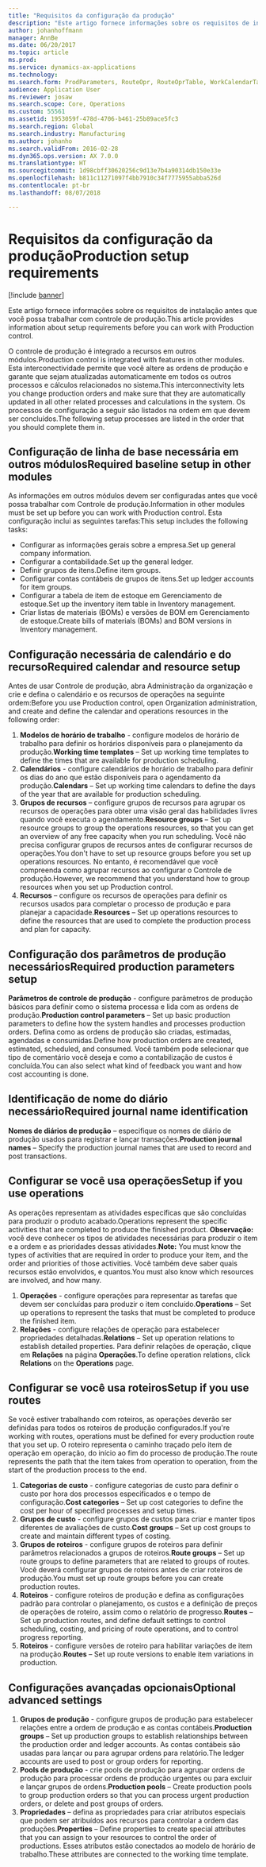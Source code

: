 ```yaml
---
title: "Requisitos da configuração da produção"
description: "Este artigo fornece informações sobre os requisitos de instalação antes que você possa trabalhar com controle de produção."
author: johanhoffmann
manager: AnnBe
ms.date: 06/20/2017
ms.topic: article
ms.prod: 
ms.service: dynamics-ax-applications
ms.technology: 
ms.search.form: ProdParameters, RouteOpr, RouteOprTable, WorkCalendarTable, WorkTimeTable, WrkCtrTable
audience: Application User
ms.reviewer: josaw
ms.search.scope: Core, Operations
ms.custom: 55561
ms.assetid: 1953059f-478d-4706-b461-25b89ace5fc3
ms.search.region: Global
ms.search.industry: Manufacturing
ms.author: johanho
ms.search.validFrom: 2016-02-28
ms.dyn365.ops.version: AX 7.0.0
ms.translationtype: HT
ms.sourcegitcommit: 1d98cbff30620256c9d13e7b4a90314db150e33e
ms.openlocfilehash: b811c11271097f4bb7910c34f7775955abba526d
ms.contentlocale: pt-br
ms.lasthandoff: 08/07/2018

---
```


# <a name="production-setup-requirements"></a><span data-ttu-id="952f7-103">Requisitos da configuração da produção</span><span class="sxs-lookup"><span data-stu-id="952f7-103">Production setup requirements</span></span>

[!include [banner](../includes/banner.md)]

<span data-ttu-id="952f7-104">Este artigo fornece informações sobre os requisitos de instalação antes que você possa trabalhar com controle de produção.</span><span class="sxs-lookup"><span data-stu-id="952f7-104">This article provides information about setup requirements before you can work with Production control.</span></span> 

<span data-ttu-id="952f7-105">O controle de produção é integrado a recursos em outros módulos.</span><span class="sxs-lookup"><span data-stu-id="952f7-105">Production control is integrated with features in other modules.</span></span> <span data-ttu-id="952f7-106">Esta interconectividade permite que você altere as ordens de produção e garante que sejam atualizadas automaticamente em todos os outros processos e cálculos relacionados no sistema.</span><span class="sxs-lookup"><span data-stu-id="952f7-106">This interconnectivity lets you change production orders and make sure that they are automatically updated in all other related processes and calculations in the system.</span></span> <span data-ttu-id="952f7-107">Os processos de configuração a seguir são listados na ordem em que devem ser concluídos.</span><span class="sxs-lookup"><span data-stu-id="952f7-107">The following setup processes are listed in the order that you should complete them in.</span></span>

## <a name="required-baseline-setup-in-other-modules"></a><span data-ttu-id="952f7-108">Configuração de linha de base necessária em outros módulos</span><span class="sxs-lookup"><span data-stu-id="952f7-108">Required baseline setup in other modules</span></span>
<span data-ttu-id="952f7-109">As informações em outros módulos devem ser configuradas antes que você possa trabalhar com Controle de produção.</span><span class="sxs-lookup"><span data-stu-id="952f7-109">Information in other modules must be set up before you can work with Production control.</span></span> <span data-ttu-id="952f7-110">Esta configuração inclui as seguintes tarefas:</span><span class="sxs-lookup"><span data-stu-id="952f7-110">This setup includes the following tasks:</span></span>

-   <span data-ttu-id="952f7-111">Configurar as informações gerais sobre a empresa.</span><span class="sxs-lookup"><span data-stu-id="952f7-111">Set up general company information.</span></span>
-   <span data-ttu-id="952f7-112">Configurar a contabilidade.</span><span class="sxs-lookup"><span data-stu-id="952f7-112">Set up the general ledger.</span></span>
-   <span data-ttu-id="952f7-113">Definir grupos de itens.</span><span class="sxs-lookup"><span data-stu-id="952f7-113">Define item groups.</span></span>
-   <span data-ttu-id="952f7-114">Configurar contas contábeis de grupos de itens.</span><span class="sxs-lookup"><span data-stu-id="952f7-114">Set up ledger accounts for item groups.</span></span>
-   <span data-ttu-id="952f7-115">Configurar a tabela de item de estoque em Gerenciamento de estoque.</span><span class="sxs-lookup"><span data-stu-id="952f7-115">Set up the inventory item table in Inventory management.</span></span>
-   <span data-ttu-id="952f7-116">Criar listas de materiais (BOMs) e versões de BOM em Gerenciamento de estoque.</span><span class="sxs-lookup"><span data-stu-id="952f7-116">Create bills of materials (BOMs) and BOM versions in Inventory management.</span></span>

## <a name="required-calendar-and-resource-setup"></a><span data-ttu-id="952f7-117">Configuração necessária de calendário e do recurso</span><span class="sxs-lookup"><span data-stu-id="952f7-117">Required calendar and resource setup</span></span>
<span data-ttu-id="952f7-118">Antes de usar Controle de produção, abra Administração da organização e crie e defina o calendário e os recursos de operações na seguinte ordem:</span><span class="sxs-lookup"><span data-stu-id="952f7-118">Before you use Production control, open Organization administration, and create and define the calendar and operations resources in the following order:</span></span>

1.  <span data-ttu-id="952f7-119">**Modelos de horário de trabalho** - configure modelos de horário de trabalho para definir os horários disponíveis para o planejamento da produção.</span><span class="sxs-lookup"><span data-stu-id="952f7-119">**Working time templates** – Set up working time templates to define the times that are available for production scheduling.</span></span>
2.  <span data-ttu-id="952f7-120">**Calendários** - configure calendários de horário de trabalho para definir os dias do ano que estão disponíveis para o agendamento da produção.</span><span class="sxs-lookup"><span data-stu-id="952f7-120">**Calendars** – Set up working time calendars to define the days of the year that are available for production scheduling.</span></span>
3.  <span data-ttu-id="952f7-121">**Grupos de recursos** – configure grupos de recursos para agrupar os recursos de operações para obter uma visão geral das habilidades livres quando você executa o agendamento.</span><span class="sxs-lookup"><span data-stu-id="952f7-121">**Resource groups** – Set up resource groups to group the operations resources, so that you can get an overview of any free capacity when you run scheduling.</span></span> <span data-ttu-id="952f7-122">Você não precisa configurar grupos de recursos antes de configurar recursos de operações.</span><span class="sxs-lookup"><span data-stu-id="952f7-122">You don't have to set up resource groups before you set up operations resources.</span></span> <span data-ttu-id="952f7-123">No entanto, é recomendável que você compreenda como agrupar recursos ao configurar o Controle de produção.</span><span class="sxs-lookup"><span data-stu-id="952f7-123">However, we recommend that you understand how to group resources when you set up Production control.</span></span>
4.  <span data-ttu-id="952f7-124">**Recursos** – configure os recursos de operações para definir os recursos usados para completar o processo de produção e para planejar a capacidade.</span><span class="sxs-lookup"><span data-stu-id="952f7-124">**Resources** – Set up operations resources to define the resources that are used to complete the production process and plan for capacity.</span></span>

## <a name="required-production-parameters-setup"></a><span data-ttu-id="952f7-125">Configuração dos parâmetros de produção necessários</span><span class="sxs-lookup"><span data-stu-id="952f7-125">Required production parameters setup</span></span>
<span data-ttu-id="952f7-126">**Parâmetros de controle de produção** - configure parâmetros de produção básicos para definir como o sistema processa e lida com as ordens de produção.</span><span class="sxs-lookup"><span data-stu-id="952f7-126">**Production control parameters** – Set up basic production parameters to define how the system handles and processes production orders.</span></span> <span data-ttu-id="952f7-127">Defina como as ordens de produção são criadas, estimadas, agendadas e consumidas.</span><span class="sxs-lookup"><span data-stu-id="952f7-127">Define how production orders are created, estimated, scheduled, and consumed.</span></span> <span data-ttu-id="952f7-128">Você também pode selecionar que tipo de comentário você deseja e como a contabilização de custos é concluída.</span><span class="sxs-lookup"><span data-stu-id="952f7-128">You can also select what kind of feedback you want and how cost accounting is done.</span></span>

## <a name="required-journal-name-identification"></a><span data-ttu-id="952f7-129">Identificação de nome do diário necessário</span><span class="sxs-lookup"><span data-stu-id="952f7-129">Required journal name identification</span></span>
<span data-ttu-id="952f7-130">**Nomes de diários de produção** – especifique os nomes de diário de produção usados para registrar e lançar transações.</span><span class="sxs-lookup"><span data-stu-id="952f7-130">**Production journal names** – Specify the production journal names that are used to record and post transactions.</span></span>

## <a name="setup-if-you-use-operations"></a><span data-ttu-id="952f7-131">Configurar se você usa operações</span><span class="sxs-lookup"><span data-stu-id="952f7-131">Setup if you use operations</span></span>
<span data-ttu-id="952f7-132">As operações representam as atividades específicas que são concluídas para produzir o produto acabado.</span><span class="sxs-lookup"><span data-stu-id="952f7-132">Operations represent the specific activities that are completed to produce the finished product.</span></span> <span data-ttu-id="952f7-133">**Observação:** você deve conhecer os tipos de atividades necessárias para produzir o item e a ordem e as prioridades dessas atividades.</span><span class="sxs-lookup"><span data-stu-id="952f7-133">**Note:** You must know the types of activities that are required in order to produce your item, and the order and priorities of those activities.</span></span> <span data-ttu-id="952f7-134">Você também deve saber quais recursos estão envolvidos, e quantos.</span><span class="sxs-lookup"><span data-stu-id="952f7-134">You must also know which resources are involved, and how many.</span></span>

1.  <span data-ttu-id="952f7-135">**Operações** - configure operações para representar as tarefas que devem ser concluídas para produzir o item concluído.</span><span class="sxs-lookup"><span data-stu-id="952f7-135">**Operations** – Set up operations to represent the tasks that must be completed to produce the finished item.</span></span>
2.  <span data-ttu-id="952f7-136">**Relações** - configure relações de operação para estabelecer propriedades detalhadas.</span><span class="sxs-lookup"><span data-stu-id="952f7-136">**Relations** – Set up operation relations to establish detailed properties.</span></span> <span data-ttu-id="952f7-137">Para definir relações de operação, clique em **Relações** na página **Operações**.</span><span class="sxs-lookup"><span data-stu-id="952f7-137">To define operation relations, click **Relations** on the **Operations** page.</span></span>

## <a name="setup-if-you-use-routes"></a><span data-ttu-id="952f7-138">Configurar se você usa roteiros</span><span class="sxs-lookup"><span data-stu-id="952f7-138">Setup if you use routes</span></span>
<span data-ttu-id="952f7-139">Se você estiver trabalhando com roteiros, as operações deverão ser definidas para todos os roteiros de produção configurados.</span><span class="sxs-lookup"><span data-stu-id="952f7-139">If you're working with routes, operations must be defined for every production route that you set up.</span></span> <span data-ttu-id="952f7-140">O roteiro representa o caminho traçado pelo item de operação em operação, do início ao fim do processo de produção.</span><span class="sxs-lookup"><span data-stu-id="952f7-140">The route represents the path that the item takes from operation to operation, from the start of the production process to the end.</span></span>

1.  <span data-ttu-id="952f7-141">**Categorias de custo** - configure categorias de custo para definir o custo por hora dos processos especificados e o tempo de configuração.</span><span class="sxs-lookup"><span data-stu-id="952f7-141">**Cost categories** – Set up cost categories to define the cost per hour of specified processes and setup times.</span></span>
2.  <span data-ttu-id="952f7-142">**Grupos de custo** - configure grupos de custos para criar e manter tipos diferentes de avaliações de custo.</span><span class="sxs-lookup"><span data-stu-id="952f7-142">**Cost groups** – Set up cost groups to create and maintain different types of costing.</span></span>
3.  <span data-ttu-id="952f7-143">**Grupos de roteiros** - configure grupos de roteiros para definir parâmetros relacionados a grupos de roteiros.</span><span class="sxs-lookup"><span data-stu-id="952f7-143">**Route groups** – Set up route groups to define parameters that are related to groups of routes.</span></span> <span data-ttu-id="952f7-144">Você deverá configurar grupos de roteiros antes de criar roteiros de produção.</span><span class="sxs-lookup"><span data-stu-id="952f7-144">You must set up route groups before you can create production routes.</span></span>
4.  <span data-ttu-id="952f7-145">**Roteiros** - configure roteiros de produção e defina as configurações padrão para controlar o planejamento, os custos e a definição de preços de operações de roteiro, assim como o relatório de progresso.</span><span class="sxs-lookup"><span data-stu-id="952f7-145">**Routes** – Set up production routes, and define default settings to control scheduling, costing, and pricing of route operations, and to control progress reporting.</span></span>
5.  <span data-ttu-id="952f7-146">**Roteiros** - configure versões de roteiro para habilitar variações de item na produção.</span><span class="sxs-lookup"><span data-stu-id="952f7-146">**Routes** – Set up route versions to enable item variations in production.</span></span>

## <a name="optional-advanced-settings"></a><span data-ttu-id="952f7-147">Configurações avançadas opcionais</span><span class="sxs-lookup"><span data-stu-id="952f7-147">Optional advanced settings</span></span>
1.  <span data-ttu-id="952f7-148">**Grupos de produção** - configure grupos de produção para estabelecer relações entre a ordem de produção e as contas contábeis.</span><span class="sxs-lookup"><span data-stu-id="952f7-148">**Production groups** – Set up production groups to establish relationships between the production order and ledger accounts.</span></span> <span data-ttu-id="952f7-149">As contas contábeis são usadas para lançar ou para agrupar ordens para relatório.</span><span class="sxs-lookup"><span data-stu-id="952f7-149">The ledger accounts are used to post or group orders for reporting.</span></span>
2.  <span data-ttu-id="952f7-150">**Pools de produção** - crie pools de produção para agrupar ordens de produção para processar ordens de produção urgentes ou para excluir e lançar grupos de ordens.</span><span class="sxs-lookup"><span data-stu-id="952f7-150">**Production pools** – Create production pools to group production orders so that you can process urgent production orders, or delete and post groups of orders.</span></span>
3.  <span data-ttu-id="952f7-151">**Propriedades** – defina as propriedades para criar atributos especiais que podem ser atribuídos aos recursos para controlar a ordem das produções.</span><span class="sxs-lookup"><span data-stu-id="952f7-151">**Properties** – Define properties to create special attributes that you can assign to your resources to control the order of productions.</span></span> <span data-ttu-id="952f7-152">Esses atributos estão conectados ao modelo de horário de trabalho.</span><span class="sxs-lookup"><span data-stu-id="952f7-152">These attributes are connected to the working time template.</span></span>





